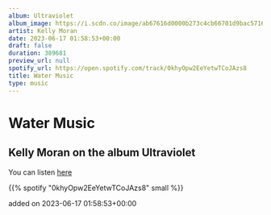 ```yaml
---
album: Ultraviolet
album_image: https://i.scdn.co/image/ab67616d0000b273c4cb66701d9bac57163a2974
artist: Kelly Moran
date: 2023-06-17 01:58:53+00:00
draft: false
duration: 389681
preview_url: null
spotify_url: https://open.spotify.com/track/0khyOpw2EeYetwTCoJAzs8
title: Water Music
type: music
---
```



# Water Music

## Kelly Moran on the album Ultraviolet

You can listen [here](https://open.spotify.com/track/0khyOpw2EeYetwTCoJAzs8)

{{% spotify "0khyOpw2EeYetwTCoJAzs8" small %}}

added on 2023-06-17 01:58:53+00:00